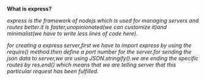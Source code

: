 **What is express?**

_express is the framework of nodejs which is used for managing servers and routes better.it is faster,unopinionated(we can customize it)and minimalist(we have to write less lines of code here)._

_for creating a express server,first we have to import express by using the require() method.then define a port number for the server.for sending the json data to server,we are using JSON.stringify().we are ending the specific routes by res.end() which means that we are telling server that this particular request has been fulfilled._